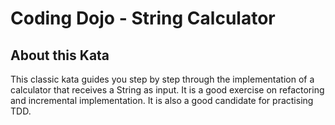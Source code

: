 # Coding Dojo - String Calculator 

## About this Kata
This classic kata guides you step by step through the implementation of a calculator that receives a String as input. It is a good exercise on refactoring and incremental implementation. It is also a good candidate for practising TDD.

